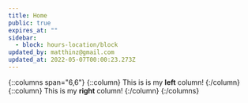 ```yaml
---
title: Home
public: true
expires_at: ""
sidebar:
  - block: hours-location/block
updated_by: matthinz@gmail.com
updated_at: 2022-05-07T00:00:23.273Z
---
```



{::columns span="6,6"}
{::column}
This is is my **left** column!
{:/column}
{::column}
This is my **right** column!
{:/column}
{:/columns}